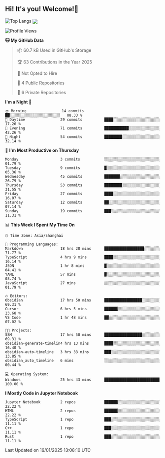 ## Hi! It's you! Welcome!👋
![Top Langs](https://github-readme-stats.vercel.app/api/top-langs/?username=Shanshuimei)
<img align="center" src="https://github-readme-stats.vercel.app/api/wakatime?username=Shanshuimei&theme=transparent&hide_border=true&layout=compact&langs_count=22" />
<!--START_SECTION:waka-->
![Profile Views](http://img.shields.io/badge/Profile%20Views-12-blue)

**🐱 My GitHub Data** 

> 📦 60.7 kB Used in GitHub's Storage 
 > 
> 🏆 63 Contributions in the Year 2025
 > 
> 🚫 Not Opted to Hire
 > 
> 📜 4 Public Repositories 
 > 
> 🔑 6 Private Repositories 
 > 
**I'm a Night 🦉** 

```text
🌞 Morning                14 commits          ██░░░░░░░░░░░░░░░░░░░░░░░   08.33 % 
🌆 Daytime                29 commits          ████░░░░░░░░░░░░░░░░░░░░░   17.26 % 
🌃 Evening                71 commits          ███████████░░░░░░░░░░░░░░   42.26 % 
🌙 Night                  54 commits          ████████░░░░░░░░░░░░░░░░░   32.14 % 
```
📅 **I'm Most Productive on Thursday** 

```text
Monday                   3 commits           ░░░░░░░░░░░░░░░░░░░░░░░░░   01.79 % 
Tuesday                  9 commits           █░░░░░░░░░░░░░░░░░░░░░░░░   05.36 % 
Wednesday                45 commits          ███████░░░░░░░░░░░░░░░░░░   26.79 % 
Thursday                 53 commits          ████████░░░░░░░░░░░░░░░░░   31.55 % 
Friday                   27 commits          ████░░░░░░░░░░░░░░░░░░░░░   16.07 % 
Saturday                 12 commits          ██░░░░░░░░░░░░░░░░░░░░░░░   07.14 % 
Sunday                   19 commits          ███░░░░░░░░░░░░░░░░░░░░░░   11.31 % 
```


📊 **This Week I Spent My Time On** 

```text
🕑︎ Time Zone: Asia/Shanghai

💬 Programming Languages: 
Markdown                 18 hrs 28 mins      ██████████████████░░░░░░░   71.77 % 
TypeScript               4 hrs 9 mins        ████░░░░░░░░░░░░░░░░░░░░░   16.14 % 
JSON                     1 hr 8 mins         █░░░░░░░░░░░░░░░░░░░░░░░░   04.41 % 
YAML                     57 mins             █░░░░░░░░░░░░░░░░░░░░░░░░   03.74 % 
JavaScript               27 mins             ░░░░░░░░░░░░░░░░░░░░░░░░░   01.79 % 

🔥 Editors: 
Obsidian                 17 hrs 50 mins      █████████████████░░░░░░░░   69.31 % 
Cursor                   6 hrs 5 mins        ██████░░░░░░░░░░░░░░░░░░░   23.68 % 
VS Code                  1 hr 48 mins        ██░░░░░░░░░░░░░░░░░░░░░░░   07.02 % 

🐱‍💻 Projects: 
SSM                      17 hrs 50 mins      █████████████████░░░░░░░░   69.31 % 
obsidian-generate-timelin4 hrs 13 mins       ████░░░░░░░░░░░░░░░░░░░░░   16.40 % 
obsidian-auto-timeline   3 hrs 33 mins       ███░░░░░░░░░░░░░░░░░░░░░░   13.85 % 
obsidian_auto_timeline   6 mins              ░░░░░░░░░░░░░░░░░░░░░░░░░   00.44 % 

💻 Operating System: 
Windows                  25 hrs 43 mins      █████████████████████████   100.00 % 
```

**I Mostly Code in Jupyter Notebook** 

```text
Jupyter Notebook         2 repos             ██████░░░░░░░░░░░░░░░░░░░   22.22 % 
HTML                     2 repos             ██████░░░░░░░░░░░░░░░░░░░   22.22 % 
TypeScript               1 repo              ███░░░░░░░░░░░░░░░░░░░░░░   11.11 % 
C++                      1 repo              ███░░░░░░░░░░░░░░░░░░░░░░   11.11 % 
Rust                     1 repo              ███░░░░░░░░░░░░░░░░░░░░░░   11.11 % 
```




 Last Updated on 16/01/2025 13:08:10 UTC
<!--END_SECTION:waka-->

<!--
**Shanshuimei/Shanshuimei** is a ✨ _special_ ✨ repository because its `README.md` (this file) appears on your GitHub profile.

Here are some ideas to get you started:

- 🔭 I’m currently working on ...
- 🌱 I’m currently learning ...
- 👯 I’m looking to collaborate on ...
- 🤔 I’m looking for help with ...
- 💬 Ask me about ...
- 📫 How to reach me: ...
- 😄 Pronouns: ...
- ⚡ Fun fact: ...
-->
